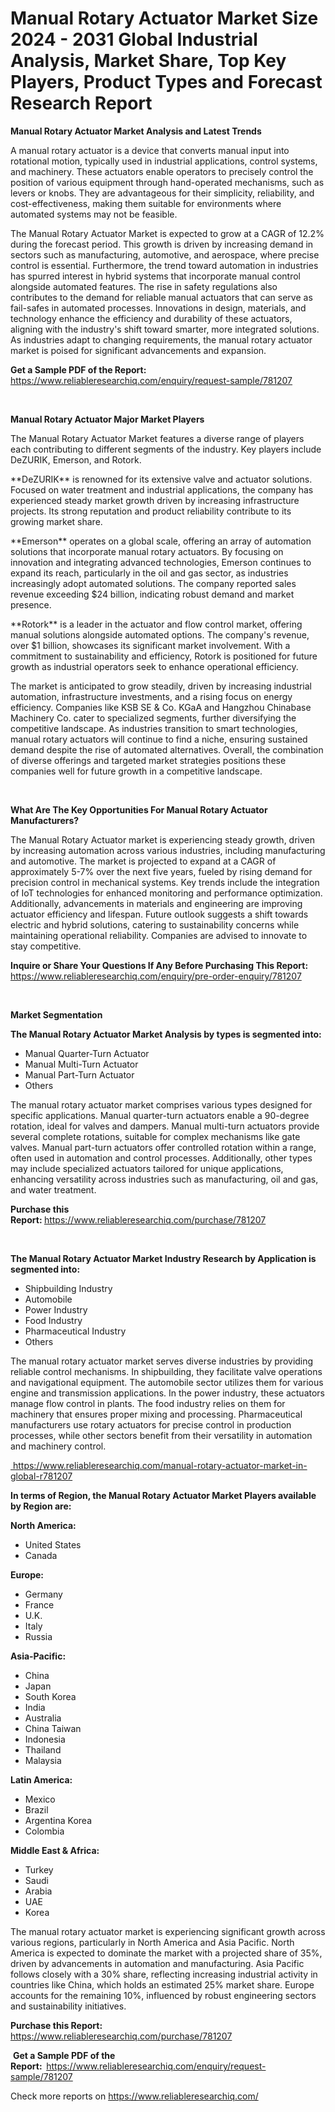 <p><h1>Manual Rotary Actuator Market Size 2024 - 2031 Global Industrial Analysis, Market Share, Top Key Players, Product Types and Forecast Research Report</h1></p><p><strong>Manual Rotary Actuator Market Analysis and Latest Trends</strong></p>
<p><p>A manual rotary actuator is a device that converts manual input into rotational motion, typically used in industrial applications, control systems, and machinery. These actuators enable operators to precisely control the position of various equipment through hand-operated mechanisms, such as levers or knobs. They are advantageous for their simplicity, reliability, and cost-effectiveness, making them suitable for environments where automated systems may not be feasible.</p><p>The Manual Rotary Actuator Market is expected to grow at a CAGR of 12.2% during the forecast period. This growth is driven by increasing demand in sectors such as manufacturing, automotive, and aerospace, where precise control is essential. Furthermore, the trend toward automation in industries has spurred interest in hybrid systems that incorporate manual control alongside automated features. The rise in safety regulations also contributes to the demand for reliable manual actuators that can serve as fail-safes in automated processes. Innovations in design, materials, and technology enhance the efficiency and durability of these actuators, aligning with the industry's shift toward smarter, more integrated solutions. As industries adapt to changing requirements, the manual rotary actuator market is poised for significant advancements and expansion.</p></p>
<p><strong>Get a Sample PDF of the Report:&nbsp;</strong> <a href="https://www.reliableresearchiq.com/enquiry/request-sample/781207?utm_campaign=1119&utm_medium=2&utm_source=Github&utm_content=ia&utm_term=30122024&utm_id=manual-rotary-actuator">https://www.reliableresearchiq.com/enquiry/request-sample/781207</a></p>
<p>&nbsp;</p>
<p><strong>Manual Rotary Actuator Major Market Players</strong></p>
<p><p>The Manual Rotary Actuator Market features a diverse range of players each contributing to different segments of the industry. Key players include DeZURIK, Emerson, and Rotork. </p><p>**DeZURIK** is renowned for its extensive valve and actuator solutions. Focused on water treatment and industrial applications, the company has experienced steady market growth driven by increasing infrastructure projects. Its strong reputation and product reliability contribute to its growing market share.</p><p>**Emerson** operates on a global scale, offering an array of automation solutions that incorporate manual rotary actuators. By focusing on innovation and integrating advanced technologies, Emerson continues to expand its reach, particularly in the oil and gas sector, as industries increasingly adopt automated solutions. The company reported sales revenue exceeding $24 billion, indicating robust demand and market presence.</p><p>**Rotork** is a leader in the actuator and flow control market, offering manual solutions alongside automated options. The company's revenue, over $1 billion, showcases its significant market involvement. With a commitment to sustainability and efficiency, Rotork is positioned for future growth as industrial operators seek to enhance operational efficiency.</p><p>The market is anticipated to grow steadily, driven by increasing industrial automation, infrastructure investments, and a rising focus on energy efficiency. Companies like KSB SE & Co. KGaA and Hangzhou Chinabase Machinery Co. cater to specialized segments, further diversifying the competitive landscape. As industries transition to smart technologies, manual rotary actuators will continue to find a niche, ensuring sustained demand despite the rise of automated alternatives. Overall, the combination of diverse offerings and targeted market strategies positions these companies well for future growth in a competitive landscape.</p></p>
<p>&nbsp;</p>
<p><strong>What Are The Key Opportunities For Manual Rotary Actuator Manufacturers?</strong></p>
<p><p>The Manual Rotary Actuator market is experiencing steady growth, driven by increasing automation across various industries, including manufacturing and automotive. The market is projected to expand at a CAGR of approximately 5-7% over the next five years, fueled by rising demand for precision control in mechanical systems. Key trends include the integration of IoT technologies for enhanced monitoring and performance optimization. Additionally, advancements in materials and engineering are improving actuator efficiency and lifespan. Future outlook suggests a shift towards electric and hybrid solutions, catering to sustainability concerns while maintaining operational reliability. Companies are advised to innovate to stay competitive.</p></p>
<p><strong>Inquire or Share Your Questions If Any Before Purchasing This Report:</strong> <a href="https://www.reliableresearchiq.com/enquiry/pre-order-enquiry/781207?utm_campaign=1119&utm_medium=2&utm_source=Github&utm_content=ia&utm_term=30122024&utm_id=manual-rotary-actuator">https://www.reliableresearchiq.com/enquiry/pre-order-enquiry/781207</a></p>
<p>&nbsp;</p>
<p><strong>Market Segmentation</strong></p>
<p><strong>The Manual Rotary Actuator Market Analysis by types is segmented into:</strong></p>
<p><ul><li>Manual Quarter-Turn Actuator</li><li>Manual Multi-Turn Actuator</li><li>Manual Part-Turn Actuator</li><li>Others</li></ul></p>
<p><p>The manual rotary actuator market comprises various types designed for specific applications. Manual quarter-turn actuators enable a 90-degree rotation, ideal for valves and dampers. Manual multi-turn actuators provide several complete rotations, suitable for complex mechanisms like gate valves. Manual part-turn actuators offer controlled rotation within a range, often used in automation and control processes. Additionally, other types may include specialized actuators tailored for unique applications, enhancing versatility across industries such as manufacturing, oil and gas, and water treatment.</p></p>
<p><strong>Purchase this Report:&nbsp;</strong><a href="https://www.reliableresearchiq.com/purchase/781207?utm_campaign=1119&utm_medium=2&utm_source=Github&utm_content=ia&utm_term=30122024&utm_id=manual-rotary-actuator">https://www.reliableresearchiq.com/purchase/781207</a></p>
<p>&nbsp;</p>
<p><strong>The Manual Rotary Actuator Market Industry Research by Application is segmented into:</strong></p>
<p><ul><li>Shipbuilding Industry</li><li>Automobile</li><li>Power Industry</li><li>Food Industry</li><li>Pharmaceutical Industry</li><li>Others</li></ul></p>
<p><p>The manual rotary actuator market serves diverse industries by providing reliable control mechanisms. In shipbuilding, they facilitate valve operations and navigational equipment. The automobile sector utilizes them for various engine and transmission applications. In the power industry, these actuators manage flow control in plants. The food industry relies on them for machinery that ensures proper mixing and processing. Pharmaceutical manufacturers use rotary actuators for precise control in production processes, while other sectors benefit from their versatility in automation and machinery control.</p></p>
<p><a href="https://www.reliableresearchiq.com/manual-rotary-actuator-market-in-global-r781207?utm_campaign=1119&utm_medium=2&utm_source=Github&utm_content=ia&utm_term=30122024&utm_id=manual-rotary-actuator">&nbsp;https://www.reliableresearchiq.com/manual-rotary-actuator-market-in-global-r781207</a></p>
<p><strong>In terms of Region, the Manual Rotary Actuator Market Players available by Region are:</strong></p>
<p>
    <p> <strong> North America: </strong>
        <ul>
            <li>United States</li>
            <li>Canada</li>
        </ul>
        </p> 
    <p> <strong> Europe: </strong>
        <ul>
            <li>Germany</li>
            <li>France</li>
            <li>U.K.</li>
            <li>Italy</li>
            <li>Russia</li>
        </ul>
        </p> 
    <p> <strong> Asia-Pacific: </strong>
        <ul>
            <li>China</li>
            <li>Japan</li>
            <li>South Korea</li>
            <li>India</li>
            <li>Australia</li>
            <li>China Taiwan</li>
            <li>Indonesia</li>
            <li>Thailand</li>
            <li>Malaysia</li>
        </ul>
        </p> 
    <p> <strong> Latin America: </strong>
        <ul>
            <li>Mexico</li>
            <li>Brazil</li>
            <li>Argentina Korea</li>
            <li>Colombia</li>
        </ul>
        </p> 
    <p> <strong> Middle East & Africa: </strong>
        <ul>
            <li>Turkey</li>
            <li>Saudi</li>
            <li>Arabia</li>
            <li>UAE</li>
            <li>Korea</li>
        </ul>
    </p>
    </p>
<p><p>The manual rotary actuator market is experiencing significant growth across various regions, particularly in North America and Asia Pacific. North America is expected to dominate the market with a projected share of 35%, driven by advancements in automation and manufacturing. Asia Pacific follows closely with a 30% share, reflecting increasing industrial activity in countries like China, which holds an estimated 25% market share. Europe accounts for the remaining 10%, influenced by robust engineering sectors and sustainability initiatives.</p></p>
<p><strong>Purchase this Report: </strong><a href="https://www.reliableresearchiq.com/purchase/781207?utm_campaign=1119&utm_medium=2&utm_source=Github&utm_content=ia&utm_term=30122024&utm_id=manual-rotary-actuator">https://www.reliableresearchiq.com/purchase/781207</a></p>
<p>&nbsp;<strong>Get a Sample PDF of the Report:&nbsp;&nbsp;</strong><a href="https://www.reliableresearchiq.com/enquiry/request-sample/781207?utm_campaign=1119&utm_medium=2&utm_source=Github&utm_content=ia&utm_term=30122024&utm_id=manual-rotary-actuator">https://www.reliableresearchiq.com/enquiry/request-sample/781207</a></p>
<p><strong></strong></p>
<p>Check more reports on <a href="https://www.reliableresearchiq.com/?utm_campaign=1119&utm_medium=2&utm_source=Github&utm_content=ia&utm_term=30122024&utm_id=manual-rotary-actuator">https://www.reliableresearchiq.com/</a></p>